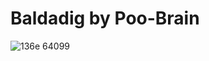 # Baldadig by Poo-Brain

![136e 64099](https://github.com/user-attachments/assets/0bf413a0-8206-48c5-ae2e-ead2a9003cef)
